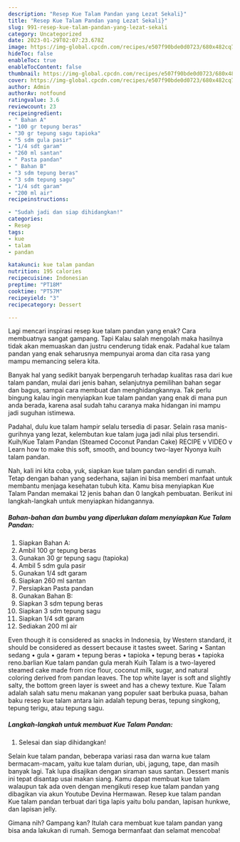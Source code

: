 ```yaml
---
description: "Resep Kue Talam Pandan yang Lezat Sekali}"
title: "Resep Kue Talam Pandan yang Lezat Sekali}"
slug: 991-resep-kue-talam-pandan-yang-lezat-sekali
category: Uncategorized
date: 2023-01-29T02:07:23.678Z
image: https://img-global.cpcdn.com/recipes/e507f90bde0d0723/680x482cq70/kue-talam-pandan-foto-resep-utama.jpg
hideToc: false
enableToc: true
enableTocContent: false
thumbnail: https://img-global.cpcdn.com/recipes/e507f90bde0d0723/680x482cq70/kue-talam-pandan-foto-resep-utama.jpg
cover: https://img-global.cpcdn.com/recipes/e507f90bde0d0723/680x482cq70/kue-talam-pandan-foto-resep-utama.jpg
author: Admin
authorAv: notfound
ratingvalue: 3.6
reviewcount: 23
recipeingredient:
- " Bahan A"
- "100 gr tepung beras"
- "30 gr tepung sagu tapioka"
- "5 sdm gula pasir"
- "1/4 sdt garam"
- "260 ml santan"
- " Pasta pandan"
- " Bahan B"
- "3 sdm tepung beras"
- "3 sdm tepung sagu"
- "1/4 sdt garam"
- "200 ml air"
recipeinstructions:

- "Sudah jadi dan siap dihidangkan!"
categories:
- Resep
tags:
- kue
- talam
- pandan

katakunci: kue talam pandan 
nutrition: 195 calories
recipecuisine: Indonesian
preptime: "PT18M"
cooktime: "PT57M"
recipeyield: "3"
recipecategory: Dessert

---
```



Lagi mencari inspirasi resep kue talam pandan yang enak? Cara membuatnya sangat gampang. Tapi Kalau salah mengolah maka hasilnya tidak akan memuaskan dan justru cenderung tidak enak. Padahal kue talam pandan yang enak seharusnya mempunyai aroma dan cita rasa yang mampu memancing selera kita.


Banyak hal yang sedikit banyak berpengaruh terhadap kualitas rasa dari kue talam pandan, mulai dari jenis bahan, selanjutnya pemilihan bahan segar dan bagus, sampai cara membuat dan menghidangkannya. Tak perlu bingung kalau ingin menyiapkan kue talam pandan yang enak di mana pun anda berada, karena asal sudah tahu caranya maka hidangan ini mampu jadi suguhan istimewa.

Padahal, dulu kue talam hampir selalu tersedia di pasar. Selain rasa manis-gurihnya yang lezat, kelembutan kue talam juga jadi nilai plus tersendiri. Kuih/Kue Talam Pandan (Steamed Coconut Pandan Cake) RECIPE v VIDEO v Learn how to make this soft, smooth, and bouncy two-layer Nyonya kuih talam pandan.


Nah, kali ini kita coba, yuk, siapkan kue talam pandan sendiri di rumah. Tetap dengan bahan yang sederhana, sajian ini bisa memberi manfaat untuk membantu menjaga kesehatan tubuh kita. Kamu bisa menyiapkan Kue Talam Pandan memakai 12 jenis bahan dan 0 langkah pembuatan. Berikut ini langkah-langkah untuk menyiapkan hidangannya.

<!--inarticleads1-->

##### Bahan-bahan dan bumbu yang diperlukan dalam menyiapkan Kue Talam Pandan:

1. Siapkan  Bahan A:
1. Ambil 100 gr tepung beras
1. Gunakan 30 gr tepung sagu (tapioka)
1. Ambil 5 sdm gula pasir
1. Gunakan 1/4 sdt garam
1. Siapkan 260 ml santan
1. Persiapkan  Pasta pandan
1. Gunakan  Bahan B:
1. Siapkan 3 sdm tepung beras
1. Siapkan 3 sdm tepung sagu
1. Siapkan 1/4 sdt garam
1. Sediakan 200 ml air


Even though it is considered as snacks in Indonesia, by Western standard, it should be considered as dessert because it tastes sweet. Saring • Santan sedang • gula • garam • tepung beras • tapioka • tepung beras • tapioka reno.barlian Kue talam pandan gula merah Kuih Talam is a two-layered steamed cake made from rice flour, coconut milk, sugar, and natural coloring derived from pandan leaves. The top white layer is soft and slightly salty, the bottom green layer is sweet and has a chewy texture. Kue Talam adalah salah satu menu makanan yang populer saat berbuka puasa, bahan baku resep kue talam antara lain adalah tepung beras, tepung singkong, tepung terigu, atau tepung sagu. 

<!--inarticleads2-->

##### Langkah-langkah untuk membuat Kue Talam Pandan:


1. Selesai dan siap dihidangkan!

Selain kue talam pandan, beberapa variasi rasa dan warna kue talam bermacam-macam, yaitu kue talam durian, ubi, jagung, tape, dan masih banyak lagi. Tak lupa disajikan dengan siraman saus santan. Dessert manis ini tepat disantap usai makan siang. Kamu dapat membuat kue talam walaupun tak ada oven dengan mengikuti resep kue talam pandan yang dibagikan via akun Youtube Devina Hermawan. Resep kue talam pandan Kue talam pandan terbuat dari tiga lapis yaitu bolu pandan, lapisan hunkwe, dan lapisan jelly. 

Gimana nih? Gampang kan? Itulah cara membuat kue talam pandan yang bisa anda lakukan di rumah. Semoga bermanfaat dan selamat mencoba!
